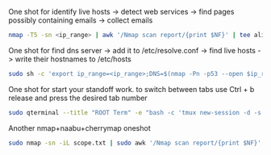 One shot for identify live hosts -> detect web services -> find pages possibly containing emails -> collect emails
```bash
nmap -T5 -sn <ip_range> | awk '/Nmap scan report/{print $NF}' | tee alive_hosts.txt | httpxx -silent | tee web_scope.txt | feroxbuster --silent -r --stdin --parallel 20 -k -w /usr/share/wordlists/emails_endpoints.txt -s 200 --dont-scan js,png,jpg,jpeg,css -A > web_urls.txt;touch emails_list.txt; for url in $(cat web_urls.txt);do;cewl $url -d 3 -e -n | grep -v CeWL >> emails_list.txt;done
```

One shot for find dns server -> add it to /etc/resolve.conf -> find live hosts -> write their hostnames to /etc/hosts 
```bash
sudo sh -c 'export ip_range=<ip_range>;DNS=$(nmap -Pn -p53 --open $ip_range -oG - | awk "/\/open\//{print \$2}" | head -1) && [ -n "$DNS" ] && (echo "nameserver $DNS" >> /etc/resolv.conf; for ip in $(nmap -sn $ip_range -oG - | awk "/Up\$/{print \$2}"); do host=$(dig +short -x $ip @$DNS | sed "s/\.$//"); [ -n "$host" ] && echo "$ip $host" && echo "$ip\t$host" >> /etc/hosts; done) | tee ip-host.txt; chmod 644 ip-host.txt'
```
One shot for start your standoff work. to switch between tabs use Ctrl + b release and press the desired tab number
```bash
sudo qterminal --title "ROOT Term" -e "bash -c 'tmux new-session -d -s MAIN \"sudo -i\" \; new-window -n \"VPN STF\" \"openvpn --config /home/\$USER/your_config.ovpn --auth-user-pass pass.txt\" \; new-window -n \"VPN target\" \; new-window -n \"NXC\" \; new-window -n \"Proxy\" \"chisel server --port 8080 --reverse --auth proxy_user:proxy_pass\" \; new-window -n \"common\" \; new-window -n \"metasploit\" \"msfconsole\" \; select-window -t 0 \; attach'"
```
Another nmap+naabu+cherrymap oneshot
```bash
sudo nmap -sn -iL scope.txt | sudo awk '/Nmap scan report/{print $NF}' | tee alive_hosts.txt && sudo naabu -list alive_hosts.txt -j -top-ports 1000 -o open_ports.txt && nmap -sV -sC -iL alive_hosts.txt -p $(jq .port open_ports.txt | awk 'NR==1 {printf "%s",$0; next} {printf ",%s",$0}') -oA nmap_result; sudo cherrymap.py nmap_result.xml
```
